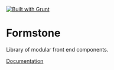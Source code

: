 <a href="http://gruntjs.com" target="_blank"><img src="https://cdn.gruntjs.com/builtwith.png" alt="Built with Grunt"></a> 

# Formstone 

Library of modular front end components. 

[Documentation](docs/README.md)